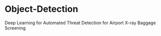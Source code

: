 # Object-Detection
Deep Learning for Automated Threat Detection for Airport X-ray Baggage Screening
